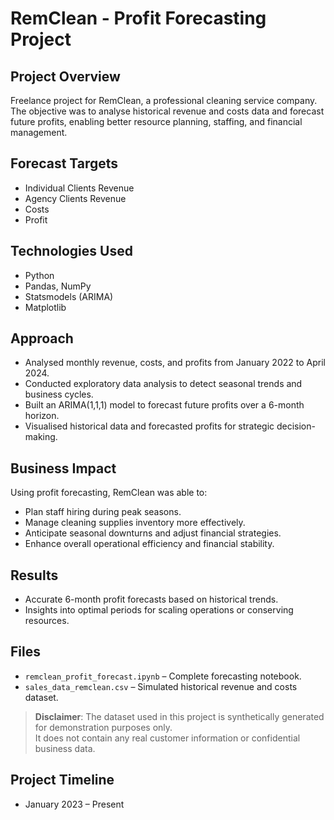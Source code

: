 # RemClean - Profit Forecasting Project

## Project Overview
Freelance project for RemClean, a professional cleaning service company.  
The objective was to analyse historical revenue and costs data and forecast future profits, enabling better resource planning, staffing, and financial management.

## Forecast Targets
- Individual Clients Revenue
- Agency Clients Revenue
- Costs
- Profit

## Technologies Used
- Python
- Pandas, NumPy
- Statsmodels (ARIMA)
- Matplotlib

## Approach
- Analysed monthly revenue, costs, and profits from January 2022 to April 2024.
- Conducted exploratory data analysis to detect seasonal trends and business cycles.
- Built an ARIMA(1,1,1) model to forecast future profits over a 6-month horizon.
- Visualised historical data and forecasted profits for strategic decision-making.

## Business Impact
Using profit forecasting, RemClean was able to:
- Plan staff hiring during peak seasons.
- Manage cleaning supplies inventory more effectively.
- Anticipate seasonal downturns and adjust financial strategies.
- Enhance overall operational efficiency and financial stability.

## Results
- Accurate 6-month profit forecasts based on historical trends.
- Insights into optimal periods for scaling operations or conserving resources.

## Files
- `remclean_profit_forecast.ipynb` – Complete forecasting notebook.
- `sales_data_remclean.csv` – Simulated historical revenue and costs dataset.

> **Disclaimer**: The dataset used in this project is synthetically generated for demonstration purposes only.  
> It does not contain any real customer information or confidential business data.

## Project Timeline
- January 2023 – Present
